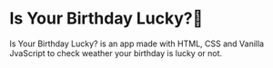 # Is Your Birthday Lucky?🤔

Is Your Birthday Lucky? is an app made with HTML, CSS and Vanilla JvaScript to check weather your birthday is lucky or not.
